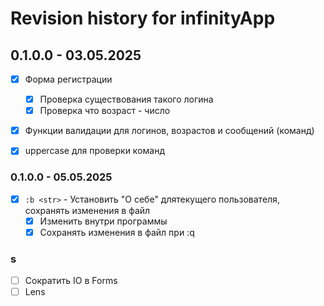 # Revision history for infinityApp

## 0.1.0.0 - 03.05.2025

- [x] Форма регистрации
    - [x] Проверка существования такого логина
    - [x] Проверка что возраст - число

- [x] Функции валидации для логинов, возрастов и сообщений (команд)

- [x] uppercase для проверки команд

### 0.1.0.0 - 05.05.2025
- [x] `:b <str>` - Установить "О себе" длятекущего пользователя, сохранять изменения в файл
    - [x] Изменить внутри программы
    - [x] Сохранять изменения в файл при :q

### s
- [ ] Сократить IO в Forms
- [ ] Lens